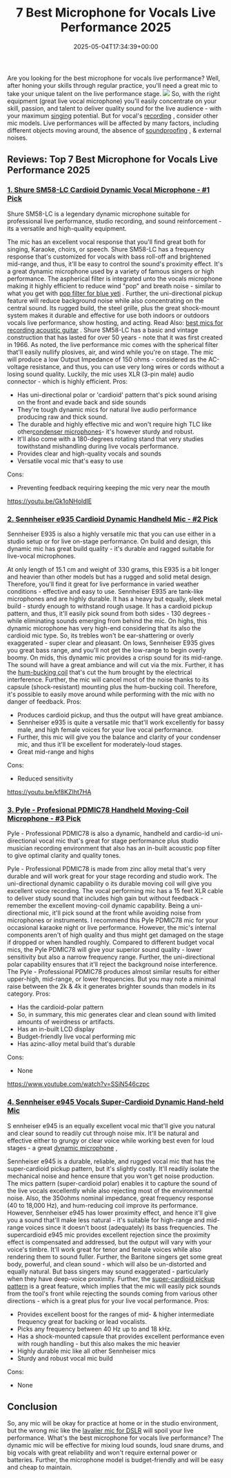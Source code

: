 ﻿---
layout: post
title: 7 Best Microphone for Vocals Live Performance 2025
date: '2025-05-04T17:34:39+00:00'
categories:
- Mics
tags: []
slug: /best-microphone-for-vocals-live-performance/
lastmod: 2025-05-07T12:21:24+03:00
---

Are you looking for the best microphone for vocals live performance? Well, after honing your skills through regular practice, you'll need a great mic to take your unique talent on the live performance stage.
![](/assets/img/img/)
So, with the right equipment (great live vocal microphone) you'll easily concentrate on your skill, passion, and talent to deliver quality sound for the live audience - with your maximum
[singing](https://pestpolicy.com/best-headset-microphones-for-singing/)
potential.
But for vocal's
[recording](https://pestpolicy.com/best-microphone-for-recording-vocals/)
, consider other mic models.
Live performances will be affected by many factors, including different objects moving around, the absence of
[soundproofing](https://pestpolicy.com/best-soundproof-earmuffs-for-sleeping/)
, & external noises.
## Reviews: Top 7 Best Microphone for Vocals Live Performance 2025
### [1. Shure SM58-LC Cardioid Dynamic Vocal Microphone - #1 Pick](https://www.amazon.com/dp/B000CZ0R42/?tag=p-policy-20)
Shure SM58-LC is a legendary dynamic microphone suitable for professional live performance, studio recording, and sound reinforcement - its a versatile and high-quality equipment.

The mic has an excellent vocal response that you'll find great both for singing, Karaoke, choirs, or speech.
Shure SM58-LC has a frequency response that's customized for vocals with bass roll-off and brightened mid-range, and thus, it'll be easy to control the sound's proximity effect. It's a great dynamic microphone used by a variety of famous singers or high performance.
The aspherical filter is integrated unto the vocals microphone making it highly efficient to reduce wind "pop" and breath noise - similar to what you get with
[pop filter for blue yeti](https://pestpolicy.com/best-pop-filter-for-blue-yeti/)
. Further, the uni-directional pickup feature will reduce background noise while also concentrating on the central sound.
Its rugged build, the steel grille, plus the great shock-mount system makes it durable and effective for use both indoors or outdoors vocals live performance, show hosting, and acting. Read Also:
[best mics for recording acoustic guitar](https://pestpolicy.com/best-mics-for-recording-acoustic-guitar/)
.
Shure SM58-LC has a basic and vintage construction that has lasted for over 50 years - note that it was first created in 1966. As noted, the live performance mic comes with the spherical filter that'll easily nullify plosives, air, and wind while you're on stage.
The mic will produce a low Output Impedance of 150 ohms - considered as the AC-voltage resistance, and thus, you can use very long wires or cords without a losing sound quality. Luckily, the mic uses XLR (3-pin male) audio connector - which is highly efficient.
Pros:
- Has uni-directional polar or 'cardioid' pattern that's pick sound arising on the front and evade back and side sounds
- They're tough dynamic mics for natural live audio performance producing raw and thick sound.
- The durable and highly effective mic and won't require high TLC like other[condenser microphones](https://pestpolicy.com/best-condenser-mics-under-300/)- it's however sturdy and robust.
- It'll also come with a 180-degrees rotating stand that very studies towithstand mishandling during live vocals performance.
- Provides clear and high-quality vocals and sounds
- Versatile vocal mic that's easy to use

Cons:
- Preventing feedback requiring keeping the mic very near the mouth

https://youtu.be/Gk1oNHoldlE
### [2. Sennheiser e935 Cardioid Dynamic Handheld Mic - #2 Pick](https://www.amazon.com/dp/B000N94RP2/?tag=p-policy-20)
Sennheiser E935 is also a highly versatile mic that you can use either in a studio setup or for live on-stage performance. On build and design, this dynamic mic has great build quality - it's durable and ragged suitable for live-vocal microphones.

At only length of 15.1 cm and weight of 330 grams, this E935 is a bit longer and heavier than other models but has a rugged and solid metal design. Therefore, you'll find it great for live performance in varied weather conditions - effective and easy to use.
Sennheiser E935 are tank-like microphones and are highly durable. It has a heavy but equally, sleek metal build - sturdy enough to withstand rough usage. It has a cardioid pickup pattern, and thus, it'll easily pick sound from both sides - 130 degrees - while eliminating sounds emerging from behind the mic.
On highs, this dynamic microphone has very high-end considering that its also the cardioid mic type. So, its trebles won't be ear-shattering or overly exaggerated - super clear and pleasant. On lows, Sennheiser E935 gives you great bass range, and you'll not get the low-range to begin overly boomy.
On mids, this dynamic mic provides a crisp sound for its mid-range. The sound will have a great ambiance and will cut via the mix. Further, it has the
[hum-bucking coil](https://en.wikipedia.org/wiki/The_Humbucking_Coil)
that's cut the hum brought by the electrical interference.
Further, the mic will cancel most of the noise thanks to its capsule (shock-resistant) mounting plus the hum-bucking coil. Therefore, it's possible to easily move around while performing with the mic with no danger of feedback.
Pros:
- Produces cardioid pickup, and thus the output will have great ambiance.
- Sennheiser e935 is quite a versatile mic that'll work excellently for bassy male, and high female voices for your live vocal performance.
- Further, this mic will give you the balance and clarity of your condenser mic, and thus it'll be excellent for moderately-loud stages.
- Great mid-range and highs

Cons:
- Reduced sensitivity

https://youtu.be/kf8KZIht7HA
### [3. Pyle - Profesional PDMIC78 Handheld Moving-Coil Microphone - #3 Pick](https://www.amazon.com/dp/B005BSOVRY/?tag=p-policy-20)
Pyle - Professional PDMIC78 is also a dynamic, handheld and cardio-id uni-directional vocal mic that's great for stage performance plus studio musician recording environment that also has an in-built acoustic pop filter to give optimal clarity and quality tones.

Pyle - Professional PDMIC78 is made from zinc alloy metal that's very durable and will work great for your stage recording and studio work. The uni-directional dynamic capability o its durable moving coil will give you excellent voice recording.
The vocal performing mic has a 15 feet XLR cable to deliver study sound that includes high gain but without feedback - remember the excellent moving-coil dynamic capability. Being a uni-directional mic, it'll pick sound at the front while avoiding noise from microphones or instruments.
I recommend this Pyle PDMIC78 mic for your occasional karaoke night or live performance. However, the mic's internal components aren't of high quality and thus might get damaged on the stage if dropped or when handled roughly.
Compared to different budget vocal mics, the Pyle PDMIC78 will give your superior sound quality - lower sensitivity but also a narrow frequency range. Further, the uni-directional polar capability ensures that it'll reject the background noise interference.
The
Pyle - Professional PDMIC78 produces almost similar results for either
upper-high, mid-range, or lower frequencies. But you may note a minimal raise between the 2k & 4k it generates brighter sounds than models in its category.
Pros:
- Has the cardioid-polar pattern
- So, in summary, this mic generates clear and clean sound with limited amounts of weirdness or artifacts.
- Has an in-built LCD display
- Budget-friendly live vocal performing mic
- Has azinc-alloy metal build that's durable

Cons:
- None

https://www.youtube.com/watch?v=SSiN546czpc
### [4. Sennheiser e945 Vocals Super-Cardioid Dynamic Hand-held Mic](https://www.amazon.com/dp/B000NAXCC0/?tag=p-policy-20)
S
ennheiser e945 is an equally excellent vocal mic that'll give you natural and clear sound to readily cut through noise mix. It'll be natural and effective either to grungy or clear voice while working best even for loud stages - a great
[dynamic microphone](https://pestpolicy.com/what-is-a-dynamic-microphone/)
,

Sennheiser e945 is a durable, reliable, and rugged vocal mic that has the super-cardioid pickup pattern, but it's slightly costly. It'll readily isolate the mechanical noise and hence ensure that you won't get noise production.
The mics pattern (super-cardioid polar) enables it to capture the sound of the live vocals excellently while also rejecting most of the environmental noise. Also, the 350ohms nominal impedance, great frequency response (40 to 18,000 Hz), and hum-reducing coil improve its performance.
However, Sennheiser e945 has lower proximity effect, and hence it'll give you a sound that'll make less natural - it's suitable for high-range and mid-range voices since it doesn't boost (adequately) its bass frequencies.
The supercardioid e945 mic provides excellent rejection since the proximity effect is compensated and addressed, but the output will vary with your voice's timbre. It'll work great for tenor and female voices while also rendering them to sound fuller.
Further, the Baritone singers get some great body, powerful, and clean sound - which will also be un-distorted and equally natural. But bass singers may sound exaggerated - particularly when they have deep-voice proximity.
Further, the
[super-cardioid pickup pattern](https://pestpolicy.com/microphone-polar-patterns/)
is a great feature, which implies that the mic will easily pick sounds from the tool's front while rejecting the sounds coming from various other directions - which is a great plus for your live vocal performance.
Pros:
- Provides excellent boost for the ranges of mid- & higher intermediate frequency great for backing or lead vocalists.
- Picks any frequency between 40 Hz up to and 18 kHz.
- Has a shock-mounted capsule that provides excellent performance even with rough handling - but this also makes the mic heavier
- Highly durable mic like all other Sennheiser mics
- Sturdy and robust vocal mic build

Cons:
- None

## Conclusion
So, any mic will be okay for practice at home or in the studio environment, but the wrong mic like the
[lavalier mic for DSLR](https://pestpolicy.com/best-wireless-lavalier-mic-for-dslr/)
will spoil your live performance.
What's the best microphone for vocals live performance?
The dynamic mic will be effective for mixing loud sounds, loud snare drums, and big vocals with great reliability and won't require external power or batteries. Further, the microphone model is budget-friendly and will be easy and cheap to maintain.